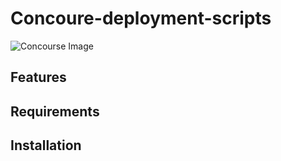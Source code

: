 # Concoure-deployment-scripts

![Concourse Image](https://blog.concourse-ci.org/content/images/downloaded_images/The-Concourse-Crew--2017-/1-Q5Wx-Lltp5MDzh1rE2Yw0g.png "Concourse Image")

## Features


## Requirements



## Installation
